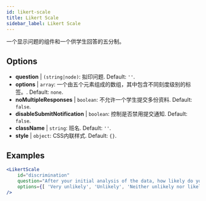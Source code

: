 ```yaml
---
id: likert-scale
title: Likert Scale
sidebar_label: Likert Scale
---
```


一个显示问题的组件和一个供学生回答的五分制。

## Options

* __question__ | `(string|node)`: 拟印问题. Default: `''`.
* __options__ | `array`: 一个由五个元素组成的数组，其中包含不同刻度级别的标签。. Default: `none`.
* __noMultipleResponses__ | `boolean`: 不允许一个学生提交多份资料. Default: `false`.
* __disableSubmitNotification__ | `boolean`: 控制是否禁用提交通知. Default: `false`.
* __className__ | `string`: 班名. Default: `''`.
* __style__ | `object`: CSS内联样式. Default: `{}`.


## Examples

```jsx live
<LikertScale 
    id="discrimination" 
    question="After your initial analysis of the data, how likely do you think it is that players are discriminated against by soccer referees because of their skin tone?" 
    options={[ 'Very unlikely', 'Unlikely', 'Neither unlikely nor likely', 'Likely', 'Very Likely']} 
/>
```


